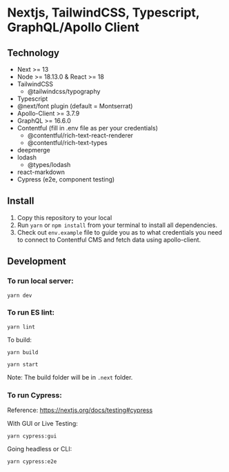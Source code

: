# Nextjs, TailwindCSS, Typescript, GraphQL/Apollo Client
## Technology

- Next >= 13
- Node >= 18.13.0 & React >= 18
- TailwindCSS
  - @tailwindcss/typography
- Typescript
- @next/font plugin (default = Montserrat)
- Apollo-Client >= 3.7.9
- GraphQL >= 16.6.0
- Contentful (fill in .env file as per your credentials)
  - @contentful/rich-text-react-renderer
  - @contentful/rich-text-types
- deepmerge
- lodash
  - @types/lodash
- react-markdown
- Cypress (e2e, component testing)

## Install

1. Copy this repository to your local
2. Run `yarn` or `npm install` from your terminal to install all dependencies.
3. Check out `env.example` file to guide you as to what credentials you need to connect to Contentful CMS and fetch data using apollo-client.

## Development
### To run local server:
```
yarn dev
```

### To run ES lint:
```
yarn lint
```

To build:
```
yarn build

yarn start
```
Note: The build folder will be in `.next` folder.

### To run Cypress:
Reference: https://nextjs.org/docs/testing#cypress

With GUI or Live Testing:
```
yarn cypress:gui
```

Going headless or CLI:
```
yarn cypress:e2e
```
